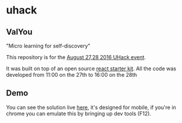 # uhack

## ValYou

"Micro learning for self-discovery"

This repository is for the [August 27,28 2016 UHack event](http://www.utas.edu.au/uhack).

It was built on top of an open source [react starter kit](https://github.com/LunaITSolutions/react-starter-kit).
All the code was developed from 11:00 on the 27th to 16:00 on the 28th

## Demo
You can see the solution live [here](https://morning-tundra-60382.herokuapp.com/), it's designed for mobile, if you're in chrome you can emulate this by bringing up dev tools (F12).

